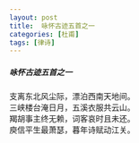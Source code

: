 ```yaml
---
layout: post
title:  咏怀古迹五首之一
categories: [杜甫]
tags: [律诗]
---
```


##### 咏怀古迹五首之一

支离东北风尘际，漂泊西南天地间。<br>
三峡楼台淹日月，五溪衣服共云山。<br>
羯胡事主终无赖，词客哀时且未还。<br>
庾信平生最萧瑟，暮年诗赋动江关。







　　　　　　　　　　 





































